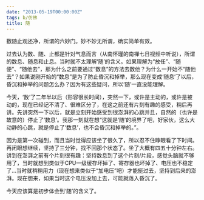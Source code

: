 ```yaml
---
date: "2013-05-19T00:00:00Z"
tags: b/仿佛
title: 随
---
```


数随止观还净，所谓的六妙门。妙不妙无所谓，确实简单有效。

过去认为数、随、止都是针对气息而言（从南怀瑾的南禅七日视频中听说），所谓的数息、随息和止息。当时就不太理解‘随’的含义。如果理解为“放任”、“随便”、“随他去”，那为什么之前要通过“数息”的方法去数他？为什么一开始不“随他去”？如果说刚开始的“数息”是为了防止昏沉和掉举，那么现在变成‘随息’了以后，昏沉和掉举的问题怎么办？因为有这些疑问，所以‘随’一直没能理解。

今天，‘数’了二年半以后（形容很长时间），突然一下，或许是主动的，或许是被动的，现在已经记不清了、很难区分了，在这之前还有片刻有趣的感受，稍后再讲。先讲突然一下以后，就是立刻开始感受到很澎湃的心跳并且，自然的（也许是故意的）停止了‘数息’。我那一刻就在想“这就是‘随’的境界了吧，好家伙，这么大动静的心跳，就是停止了‘数息’，也不会昏沉和掉举的。”。

因为是第一次碰到，而且当时觉得应该坐了很久了，所以忍不住睁眼看了下时间。再闭眼想继续，坚持了三分钟，找不回那个状态了。坐了大概有四五十分钟左右。讲到在澎湃之前有个片刻很有趣：坚持数息到了这个片刻/片段，感觉头脑就不够用了，当时就想到类似于CPU一级缓存坏掉了、寄存器也坏掉了、电压也不稳定了…当时就稍稍用力（现在想来类似于“加电压”吧）才能挺过去，坚持到后来的澎湃。现在想来，如果当时这个电压没加上去，可能就落入昏沉了。

今天应该算是初步体会到‘随’的含义了。
